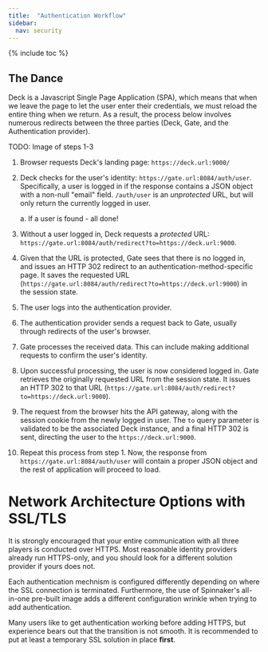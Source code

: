 ```yaml
---
title:  "Authentication Workflow"
sidebar:
  nav: security
---
```

{% include toc %}

## The Dance
Deck is a Javascript Single Page Application (SPA), which means that when we leave the page to let the user enter their credentials, we must reload the entire thing when we return. As a result, the process below involves numerous redirects between the three parties (Deck, Gate, and the Authentication provider).

TODO: Image of steps 1-3

1. Browser requests Deck's landing page: `https://deck.url:9000/`

1. Deck checks for the user's identity: `https://gate.url:8084/auth/user`. Specifically, a user is logged in if the response contains a JSON object with a non-null "email" field. `/auth/user` is an _unprotected_ URL, but will only return the currently logged in user.

    a. If a user is found - all done!

1. Without a user logged in, Deck requests a _protected_ URL: `https://gate.url:8084/auth/redirect?to=https://deck.url:9000`.

1. Given that the URL is protected, Gate sees that there is no logged in, and issues an HTTP 302 redirect to an authentication-method-specific page. It saves the requested URL (`https://gate.url:8084/auth/redirect?to=https://deck.url:9000`) in the session state.

1. The user logs into the authentication provider.

1. The authentication provider sends a request back to Gate, usually through redirects of the user's browser.

1. Gate processes the received data. This can include making additional requests to confirm the user's identity.

1. Upon successful processing, the user is now considered logged in. Gate retrieves the originally requested URL from the session state. It issues an HTTP 302 to that URL (`https://gate.url:8084/auth/redirect?to=https://deck.url:9000`).

1. The request from the browser hits the API gateway, along with the session cookie from the newly logged in user. The `to` query parameter is validated to be the associated Deck instance, and a final HTTP 302 is sent, directing the user to the `https://deck.url:9000`.

1. Repeat this process from step 1. Now, the response from `https://gate.url:8084/auth/user` will contain a proper JSON object and the rest of application will proceed to load.

# Network Architecture Options with SSL/TLS
It is strongly encouraged that your entire communication with all three players is conducted over HTTPS. Most reasonable identity providers already run HTTPS-only, and you should look for a different solution provider if yours does not.

Each authentication mechnism is configured differently depending on where the SSL connection is terminated. Furthermore, the use of Spinnaker's all-in-one pre-built image adds a different configuration wrinkle when trying to add authentication.

Many users like to get authentication working before adding HTTPS, but experience bears out that the transition is not smooth. It is recommended to put at least a temporary SSL solution in place **first**.
